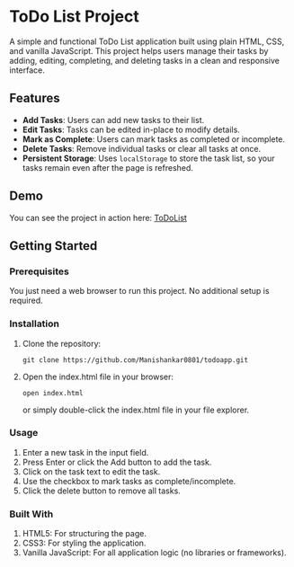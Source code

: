 # ToDo List Project

A simple and functional ToDo List application built using plain HTML, CSS, and vanilla JavaScript. This project helps users manage their tasks by adding, editing, completing, and deleting tasks in a clean and responsive interface.

## Features

- **Add Tasks**: Users can add new tasks to their list.
- **Edit Tasks**: Tasks can be edited in-place to modify details.
- **Mark as Complete**: Users can mark tasks as completed or incomplete.
- **Delete Tasks**: Remove individual tasks or clear all tasks at once.
- **Persistent Storage**: Uses `localStorage` to store the task list, so your tasks remain even after the page is refreshed.

## Demo

You can see the project in action here: [ToDoList](https://todolist-mani.netlify.app)

## Getting Started

### Prerequisites

You just need a web browser to run this project. No additional setup is required.

### Installation

1. Clone the repository:
   ```
   git clone https://github.com/Manishankar0801/todoapp.git
   ```
2. Open the index.html file in your browser:
    ```
    open index.html
    ```
    or simply double-click the index.html file in your file explorer.

### Usage
1. Enter a new task in the input field.
2. Press Enter or click the Add button to add the task.
3. Click on the task text to edit the task.
4. Use the checkbox to mark tasks as complete/incomplete.
5. Click the delete button to remove all tasks.

### Built With
1. HTML5: For structuring the page.
2. CSS3: For styling the application.
3. Vanilla JavaScript: For all application logic (no libraries or frameworks).
